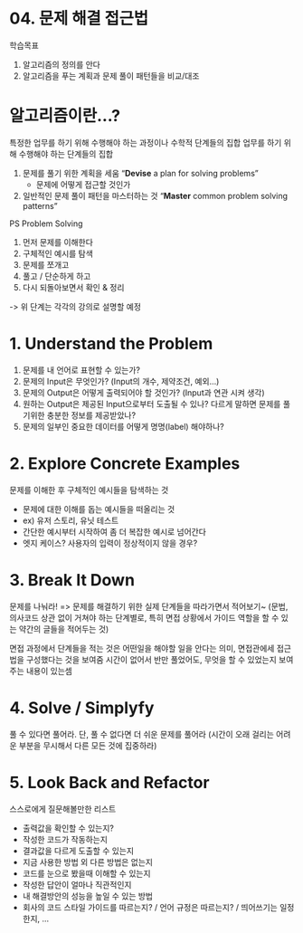 # 04. 문제 해결 접근법


학습목표 
1. 알고리즘의 정의를 안다
2. 알고리즘을 푸는 계획과 문제 풀이 패턴들을 비교/대조



# 알고리즘이란…?

특정한 업무를 하기 위해 수행해야 하는 과정이나 수학적 단계들의 집합
업무를 하기 위해 수행해야 하는 단계들의 집합


1. 문제를 풀기 위한 계획을 세움 “**Devise** a plan for solving problems”
    - 문제에 어떻게 접근할 것인가
2. 일반적인 문제 풀이 패턴을 마스터하는 것 “**Master** common problem solving patterns”




PS Problem Solving
1. 먼저 문제를 이해한다
2. 구체적인 예시를 탐색
3. 문제를 쪼개고
4. 풀고 / 단순하게 하고
5. 다시 되돌아보면서 확인 & 정리

-> 위 단계는 각각의 강의로 설명할 예정



# 1. Understand the Problem

1. 문제를 내 언어로 표현할 수 있는가?
2. 문제의 Input은 무엇인가? (Input의 개수, 제약조건, 예외…)
3. 문제의 Output은 어떻게 출력되어야 할 것인가? (Input과 연관 시켜 생각)
4. 원하는 Output은 제공된 Input으로부터 도출될 수 있나? 다르게 말하면 문제를 풀기위한 충분한 정보를 제공받았나?
5. 문제의 일부인 중요한 데이터를 어떻게 명명(label) 해야하나?


# 2. Explore Concrete Examples

문제를 이해한 후 구체적인 예시들을 탐색하는 것

- 문제에 대한 이해를 돕는 예시들을 떠올리는 것
- ex) 유저 스토리, 유닛 테스트
- 간단한 예시부터 시작하여 좀 더 복잡한 예시로 넘어간다
- 엣지 케이스? 사용자의 입력이 정상적이지 않을 경우?


# 3. Break It Down

문제를 나눠라!
=> 문제를 해결하기 위한 실제 단계들을 따라가면서 적어보기~
(문법, 의사코드 상관 없이 거쳐야 하는 단계별로, 특히 면접 상황에서 가이드 역할을 할 수 있는 약간의 글들을 적어두는 것)

면접 과정에서 단계들을 적는 것은 어떤일을 해야할 일을 안다는 의미,
면접관에세 접근법을 구성했다는 것을 보여줌
시간이 없어서 반만 풀었어도, 무엇을 할 수 있었는지 보여주는 내용이 있는셈


# 4. Solve / Simplyfy

풀 수 있다면 풀어라.
단, 풀 수 없다면 더 쉬운 문제를 풀어라
(시간이 오래 걸리는 어려운 부분을 무시해서 다른 모든 것에 집중하라)


# 5. Look Back and Refactor


스스로에게 질문해볼만한 리스트
- 출력값을 확인할 수 있는지?
- 작성한 코드가 작동하는지
- 결과값을 다르게 도출할 수 있는지
- 지금 사용한 방법 외 다른 방법은 없는지
- 코드를 눈으로 봤을때 이해할 수 있는지
- 작성한 답안이 얼마나 직관적인지
- 내 해결방안의 성능을 높일 수 있는 방법
- 회사의 코드 스타일 가이드를 따르는지? / 언어 규정은 따르는지? / 띄어쓰기는 일정한지, …
